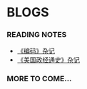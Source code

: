 # BLOGS

### READING NOTES

- <a href="blogs/code-note.html">《编码》杂记</a>
- <a href="blogs/ushispe-note.html">《美国政经通史》杂记</a>

### MORE TO COME...